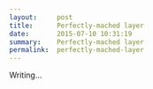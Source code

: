 ```yaml
---
layout:     post
title:      Perfectly-mached layer
date:       2015-07-10 10:31:19
summary:    Perfectly-mached layer
permalink:	perfectly-mached-layer
---
```


Writing...